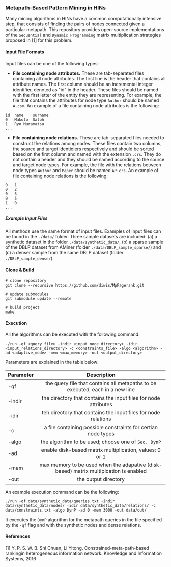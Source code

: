### Metapath-Based Pattern Mining in HINs

Many mining algorithms in HINs have a common computationally intensive step, that consists of finding the pairs of nodes connected given a particular metapath.
This repository provides open-source implementations of the `Sequential` and `Dynamic Programming` matrix multiplication strategies proposed in [1] for this problem.

#### Input File Formats

Input files can be one of the following types:

* **File containing node attributes.** These are tab-separated files containing all node attributes. The first line is the header that contains all attribute names. The first column should be an incremental integer identifier, denoted as "id" in the header. These files should be named with the first letter of the entity they are representing. For example, the file that contains the attributes for node type `Author` should be named `A.csv`. An example of a file containing node attributes is the following: 

```
id	name    surname
0	Makoto  Satoh
1	Ryo Muramatsu
...
```

* **File containing node relations.** These are tab-separated files needed to construct the relations among nodes. These files contain two columns, the source and target identidiers respectively and should be sorted based on the first column and named with the extension `.crs`. They do not contain a header and they should be named according to the source and target node types. For example, the file with the relations between node types `Author` and `Paper` should be named `AP.crs`. An example of file containing node relations is the following: 

```
0	1
0	2
0	3
0	5
1	0
...
```

##### Example Input Files

All methods use the same format of input files. Examples of input files can be found in the `./data/` folder. Three sample datasets are included: (a) a synthetic dataset in the folder `./data/synthetic_data/`, (b) a sparse sample of the DBLP dataset from AMiner (folder `./data/DBLP_sample_sparse/`) and (c) a denser sample from the same DBLP dataset (folder `./DBLP_sample_dense/`).



#### Clone & Build

```
# clone repository
git clone --recursive https://github.com/diwis/MpPagerank.git

# update submodules
git submodule update --remote

# build project
make
```

#### Execution

All the algorithms can be executed with the following command: 

```
./run -qf <query_file> -indir <input_node_directory> -idir <input_relations_directory> -c <constraints_file> -algo <algorithm> -ad <adaptive_mode> -mem <max_memory> -out <output_directory>
```

Parameters are explained in the table below:

| Parameter   |      Description      |
|----------|:-------------:|
| -qf |  the query file that contains all metapaths to be executed, each in a new line |
| -indir |    the directory that contains the input files for node attributes    |
| -idir | teh directory that contains the input files for node relations |
| -c | a file containing possible constraints for certian node types |
| -algo | the algorithm to be used; choose one of `Seq, DynP` |
| -ad | enable disk-based matrix multiplication, values: 0 or 1 |
| -mem | max memory to be used when the adapative (disk-based) matrix multiplcation is enabled |
| -out | the output directory |

An example execution command can be the following: 
```
./run -qf data/synthetic_data/queries.txt -indir data/synthetic_data/nodes/ -idir data/synthetic_data/relations/ -c data/constraints.txt -algo DynP -ad 0 -mem 3000 -out data/out/
```

It executes the `DynP` algorithm for the metapath queries in the file specified by the `-qf` flag and with the synthetic nodes and dense relations.

#### References
[1] Y. P. S. W. B. Shi Chuan, Li Yitong. Constrained-meta-path-based rankingin heterogeneous information network. Knowledge and Information Systems, 2016
